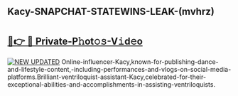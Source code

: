 ## Kacy-SNAPCHAT-STATEWINS-LEAK-(mvhrz)


# <h2><a href="https://mediaupload.pro?-20M">🔗👉 🔴 Private-P𝚑ot𝚘𝚜-V𝚒d𝚎o</a></h2>

[![NEW UPDATED](https://i.imgur.com/0qMVB7G.gif)](https://mediaupload.pro?-20M)
Online-influencer-Kacy,known-for-publishing-dance-and-lifestyle-content,-including-performances-and-vlogs-on-social-media-platforms.Brilliant-ventriloquist-assistant-Kacy,celebrated-for-their-exceptional-abilities-and-accomplishments-in-assisting-ventriloquists.  